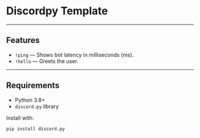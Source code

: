 # Discordpy Template

---

## Features

- `!ping` — Shows bot latency in milliseconds (ms).
- `!hello` — Greets the user.

---

## Requirements

- Python 3.8+
- `discord.py` library

Install with:

```bash
pip install discord.py
